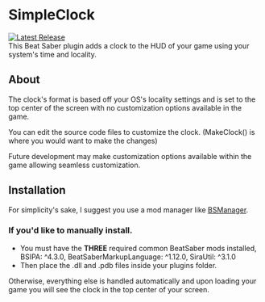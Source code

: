 # SimpleClock
[![Latest Release](https://img.shields.io/github/v/release/MadSquids/SimpleClock?style=for-the-badge)](https://github.com/MadSquids/SimpleClock/releases/latest)\
This Beat Saber plugin adds a clock to the HUD of your game using your system's time and locality.

## About
The clock's format is based off your OS's locality settings and is set to the top center of the screen with no customization options available in the game.

You can edit the source code files to customize the clock. (MakeClock() is where you would want to make the changes)

Future development may make customization options available within the game allowing seamless customization.

## Installation
For simplicity's sake, I suggest you use a mod manager like [BSManager](https://github.com/Zagrios/bs-manager).
### If you'd like to manually install.
- You must have the **THREE** required common BeatSaber mods installed, BSIPA: ^4.3.0, BeatSaberMarkupLanguage: ^1.12.0, SiraUtil: ^3.1.0
- Then place the .dll and .pdb files inside your plugins folder.

Otherwise, everything else is handled automatically and upon loading your game you will see the clock in the top center of your screen.
